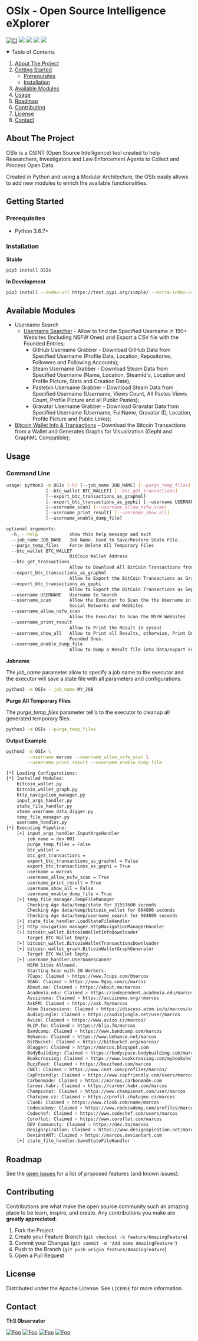 # OSIx - **O**pen **S**ource **I**ntelligence e**X**plorer

[![CI](https://github.com/guibacellar/OSIx/actions/workflows/ci.yml/badge.svg?branch=develop)](https://github.com/guibacellar/OSIx/actions/workflows/ci.yml)
![](https://img.shields.io/github/last-commit/guibacellar/OSIx)
![](https://img.shields.io/github/languages/code-size/guibacellar/OSIx)
![](https://img.shields.io/badge/Python-3.7.6+-green.svg)
![](https://img.shields.io/badge/maintainer-Th3%200bservator-blue)

<!-- TABLE OF CONTENTS -->
<details open="open">
  <summary>Table of Contents</summary>
  <ol>
    <li>
      <a href="#about-the-project">About The Project</a>
    </li>
    <li>
      <a href="#getting-started">Getting Started</a>
      <ul>
        <li><a href="#prerequisites">Prerequisites</a></li>
        <li><a href="#installation">Installation</a></li>
      </ul>
    </li>
    <li><a href="#available-modules">Available Modules</a></li>
    <li><a href="#usage">Usage</a></li>
    <li><a href="#roadmap">Roadmap</a></li>
    <li><a href="#contributing">Contributing</a></li>
    <li><a href="#license">License</a></li>
    <li><a href="#contact">Contact</a></li>
  </ol>
</details>



<!-- ABOUT THE PROJECT -->
## About The Project

OSIx is a OSINT (Open Source Intelligence) tool created to help Researchers, Investigators and Law Enforcement Agents to Collect and Process Open Data.

Created in Python and using a Modular Architecture, the OSIx easily allows to add new modules to enrich the available functionalities.


<!-- GETTING STARTED -->
## Getting Started


### Prerequisites

 * Python 3.6.7+

### Installation

**Stable**
```bash
pip3 install OSIx
```

**In Development**
```bash
pip3 install --index-url https://test.pypi.org/simple/ --extra-index-url https://pypi.org/simple OSIx  
```

<!-- AVAILABLE MODULES -->
## Available Modules

* Username Search
  * [Username Searcher](docs/module_username.md) - Allow to find the Specified Username in 150+ Websites (Including NSFW Ones) and Export a CSV file with the Founded Entries;
    * GitHub Username Grabber - Download GitHub Data from Specified Username (Profile Data, Location, Repositories, Followers and Following Accounts);
    * Steam Username Grabber - Download Steam Data from Specified Username (Name, Location, SteamId's, Location and Profile Picture, Stats and Creation Date);
    * Pastebin Username Grabber - Download Steam Data from Specified Username (Username, Views Count, All Pastes Views Count, Profile Picture and all Public Pastes);
    * Gravatar Username Grabber - Download Gravatar Data from Specified Username (Username, FullName, Gravatar ID, Location, Profile Picture and Public Links);
* [Bitcoin Wallet Info & Transactions](docs/module_btc_wallet.md) - Download the Bitcoin Transactions from a Wallet and Generates Graphs for Visualization (Gephi and GraphML Compatible);


<!-- USAGE EXAMPLES -->
## Usage

### Command Line

```bash
usage: python3 -m OSIx [-h] [--job_name JOB_NAME] [--purge_temp_files]
               [--btc_wallet BTC_WALLET] [--btc_get_transactions]
               [--export_btc_transactions_as_graphml]
               [--export_btc_transactions_as_gephi] [--username USERNAME]
               [--username_scan] [--username_allow_nsfw_scan]
               [--username_print_result] [--username_show_all]
               [--username_enable_dump_file]

optional arguments:
  -h, --help            show this help message and exit
  --job_name JOB_NAME   Job Name. Used to Save/Restore State File.
  --purge_temp_files    Force Delete All Temporary Files
  --btc_wallet BTC_WALLET
                        BitCoin Wallet Address
  --btc_get_transactions
                        Allow to Download All BitCoin Transactions from Wallet
  --export_btc_transactions_as_graphml
                        Allow to Export the BitCoin Transactions as GraphML
  --export_btc_transactions_as_gephi
                        Allow to Export the BitCoin Transactions as Gephi File
  --username USERNAME   Username to Search
  --username_scan       Allow the Executor to Scan the the Username in All
                        Social Networks and WebSites
  --username_allow_nsfw_scan
                        Allow the Executor to Scan the NSFW WebSites
  --username_print_result
                        Allow to Print the Result in sysout
  --username_show_all   Allow to Print all Results, otherwise, Print Only the
                        Founded Ones.
  --username_enable_dump_file
                        Allow to Dump a Result file into data/export Folder.


```


**Jobname**

The *job_name* parameter allow to specify a job name to the executor and the executor will save a state file with all parameters and configurations.

```bash
python3 -m OSIx --job_name MY_JOB
```

**Purge All Temporary Files**

The *purge_temp_files* parameter tell's to the executor to cleanup all generated temporary files.

```bash
python3 -m OSIx --purge_temp_files
```

**Output Example**
```bash
python3 -m OSIx \
        --username marcos --username_allow_nsfw_scan \
        --username_print_result --username_enable_dump_file

[*] Loading Configurations:
[*] Installed Modules:
	bitcoin_wallet.py
	bitcoin_wallet_graph.py
	http_navigation_manager.py
	input_args_handler.py
	state_file_handler.py
	steam_username_data_digger.py
	temp_file_manager.py
	username_handler.py
[*] Executing Pipeline:
	[+] input_args_handler.InputArgsHandler
		job_name = dev_001
		purge_temp_files = False
		btc_wallet = 
		btc_get_transactions = 
		export_btc_transactions_as_graphml = False
		export_btc_transactions_as_gephi = True
		username = marcos
		username_allow_nsfw_scan = True
		username_print_result = True
		username_show_all = False
		username_enable_dump_file = True
	[+] temp_file_manager.TempFileManager
 		Checking Age data/temp/state for 31557600 seconds
 		Checking Age data/temp/bitcoin_wallet for 604800 seconds
 		Checking Age data/temp/username_search for 604800 seconds
	[+] state_file_handler.LoadStateFileHandler
	[+] http_navigation_manager.HttpNavigationManagerHandler
	[+] bitcoin_wallet.BitcoinWalletInfoDownloader
		Target BTC Wallet Empty.
	[+] bitcoin_wallet.BitcoinWalletTransactionsDownloader
	[+] bitcoin_wallet_graph.BitcoinWalletGraphGenerator
		Target BTC Wallet Empty.
	[+] username_handler.UsernameScanner
		NSFW Sites Allowed.
		Starting Scan with 20 Workers.
		7Cups: Claimed > https://www.7cups.com/@marcos
		9GAG: Claimed > https://www.9gag.com/u/marcos
		About.me: Claimed > https://about.me/marcos
		Academia.edu: Claimed > https://independent.academia.edu/marcos
		Asciinema: Claimed > https://asciinema.org/~marcos
		AskFM: Claimed > https://ask.fm/marcos
		Atom Discussions: Claimed > https://discuss.atom.io/u/marcos/summary
		Audiojungle: Claimed > https://audiojungle.net/user/marcos
		Avizo: Claimed > https://www.avizo.cz/marcos/
		BLIP.fm: Claimed > https://blip.fm/marcos
		Bandcamp: Claimed > https://www.bandcamp.com/marcos
		Behance: Claimed > https://www.behance.net/marcos
		BitBucket: Claimed > https://bitbucket.org/marcos/
		Blogger: Claimed > https://marcos.blogspot.com
		BodyBuilding: Claimed > https://bodyspace.bodybuilding.com/marcos
		Bookcrossing: Claimed > https://www.bookcrossing.com/mybookshelf/marcos/
		BuzzFeed: Claimed > https://buzzfeed.com/marcos
		CNET: Claimed > https://www.cnet.com/profiles/marcos/
		CapFriendly: Claimed > https://www.capfriendly.com/users/marcos
		Carbonmade: Claimed > https://marcos.carbonmade.com
		Career.habr: Claimed > https://career.habr.com/marcos
		Championat: Claimed > https://www.championat.com/user/marcos
		Chatujme.cz: Claimed > https://profil.chatujme.cz/marcos
		Cloob: Claimed > https://www.cloob.com/name/marcos
		Codecademy: Claimed > https://www.codecademy.com/profiles/marcos
		Codechef: Claimed > https://www.codechef.com/users/marcos
		Coroflot: Claimed > https://www.coroflot.com/marcos
		DEV Community: Claimed > https://dev.to/marcos
		Designspiration: Claimed > https://www.designspiration.net/marcos/
		DeviantART: Claimed > https://marcos.deviantart.com
	[+] state_file_handler.SaveStateFileHandler


```

<!-- ROADMAP -->
## Roadmap

See the [open issues](https://github.com/guibacellar/OSIx/issues) for a list of proposed features (and known issues).


<!-- CONTRIBUTING -->
## Contributing

Contributions are what make the open source community such an amazing place to be learn, inspire, and create. Any contributions you make are **greatly appreciated**.

1. Fork the Project
2. Create your Feature Branch (`git checkout -b feature/AmazingFeature`)
3. Commit your Changes (`git commit -m 'Add some AmazingFeature'`)
4. Push to the Branch (`git push origin feature/AmazingFeature`)
5. Open a Pull Request


<!-- LICENSE -->
## License

Distributed under the Apache License. See `LICENSE` for more information.



<!-- CONTACT -->
## Contact

**Th3 0bservator**

[![Foo](https://img.shields.io/badge/RSS-FFA500?style=for-the-badge&logo=rss&logoColor=white)](https://www.theobservator.net/) 
[![Foo](https://img.shields.io/badge/Twitter-1DA1F2?style=for-the-badge&logo=twitter&logoColor=white)](https://twitter.com/th3_0bservator) 
[![Foo](https://img.shields.io/badge/GitHub-100000?style=for-the-badge&logo=github&logoColor=white)](https://github.com/guibacellar/) 
[![Foo](https://img.shields.io/badge/LinkedIn-0077B5?style=for-the-badge&logo=linkedin&logoColor=white)](https://www.linkedin.com/in/guilherme-bacellar/)
